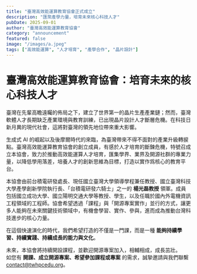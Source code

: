 ```yaml
---
title: "臺灣高效能運算教育協會正式成立"
description: "匯聚產學力量，培育未來核心科技人才"
pubDate: 2025-09-01
author: "臺灣高效能運算教育協會"
category: "announcement"
featured: false
image: "/images/a.jpeg"
tags: ["高效能運算", "人才培育", "產學合作", "晶片設計"]
---
```


# 臺灣高效能運算教育協會：培育未來的核心科技人才

臺灣在先輩高瞻遠矚的佈局之下，建立了世界第一的晶片生產產業鏈；然而，臺灣軟體人才長期缺乏產業環境與教育訓練，已出現晶片設計人才斷層危機。在科技日新月異的現代社會，這將對臺灣的領先地位帶來重大影響。

生成式 AI 的崛起以及後摩爾時代的來臨，為臺灣帶來不得不面對的產業升級轉捩點。臺灣高效能運算教育協會的創立成員，有感於人才培育的斷鍊危機，特號召成立本協會，致力於推動高效能運算人才培育，匯集學界、業界及開源社群的專業力量，以降低學用落差，培養人才的創新思維為目標，打造以實作爲核心的教育平台。

本協會由前台積電研發處長、現任國立臺灣大學領導學程兼任教授、國立臺灣科技大學產學創新學院執行長、「台積電研發六騎士」之一的 **楊光磊教授** 領軍。成員包括國立成功大學、國立陽明交通大學等教授、學生，以及任職於國內外電機資訊工程領域的工程師。協會希望透過「課程」與「開源專案實作」並行的方式，讓更多人能夠在未來關鍵技術領域中，有機會學習、實作、參與，進而成為推動台灣科技進步的核心力量。

在這個快速演化的時代，我們希望打造的不僅是一門課，而是一種 **能夠持續學習、持續實踐、持續成長的能力與文化**。

未來，本協會將持續開設課程，並歡迎開源專案加入，相輔相成，成長茁壯。  
如您有 **開課、成立開源專案、希望參加課程或專案** 的需求，誠摯邀請與我們聯繫 [contact@twhpcedu.org](mailto:contact@twhpcedu.org)。
